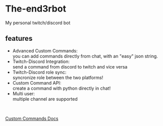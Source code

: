 # The-end3rbot
My personal twitch/discord bot

features
-
- Advanced Custom Commands:<br>
  you can add commands directly from chat, with an "easy" json string.
- Twitch-Discord Integration:<br>
  send a command from discord to twitch and vice versa
- Twitch-Discord role sync:<br>
  syncronize role between the two platforms!
- Custom Command API:<br>
  create a command with python directly in chat!
- Multi user:<br>
  multiple channel are supported

<br>

[Custom Commands Docs](https://github.com/ENDERZOMBI102/The-end3rbot/blob/master/ccdocs.md)
